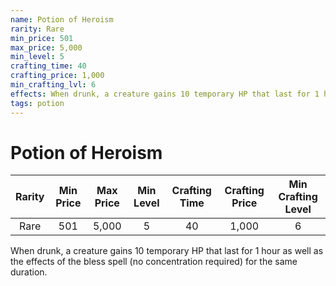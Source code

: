 ```yaml
---
name: Potion of Heroism
rarity: Rare
min_price: 501
max_price: 5,000
min_level: 5
crafting_time: 40
crafting_price: 1,000
min_crafting_lvl: 6
effects: When drunk, a creature gains 10 temporary HP that last for 1 hour as well as the effects of the bless spell (no concentration required) for the same duration.
tags: potion
---
```

# Potion of Heroism


| **Rarity** | **Min Price** | **Max Price** | **Min Level** | **Crafting Time** | **Crafting Price** | **Min Crafting Level** |
|:---:|:---:|:---:|:---:|:---:|:---:|:---:|
| Rare | 501 | 5,000 | 5 | 40 | 1,000 | 6 |

When drunk, a creature gains 10 temporary HP that last for 1 hour as well as the effects of the bless spell (no concentration required) for the same duration.